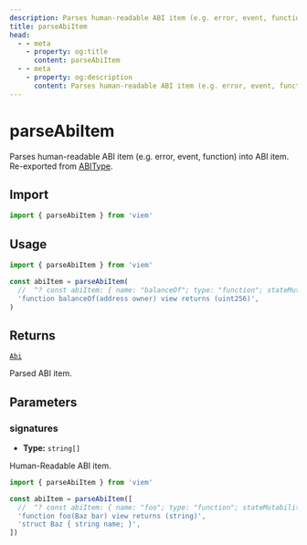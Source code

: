 ```yaml
---
description: Parses human-readable ABI item (e.g. error, event, function) into ABI item.
title: parseAbiItem
head:
  - - meta
    - property: og:title
      content: parseAbiItem
  - - meta
    - property: og:description
      content: Parses human-readable ABI item (e.g. error, event, function) into ABI item.
---
```


# parseAbiItem

Parses human-readable ABI item (e.g. error, event, function) into ABI item. Re-exported from [ABIType](https://abitype.dev/api/human.html#parseabiitem-1).

## Import

```ts
import { parseAbiItem } from 'viem'
```

## Usage

```ts
import { parseAbiItem } from 'viem'

const abiItem = parseAbiItem(
  //  ^? const abiItem: { name: "balanceOf"; type: "function"; stateMutability: "view";...
  'function balanceOf(address owner) view returns (uint256)',
)
```

## Returns

[`Abi`](/docs/glossary/types#abi)

Parsed ABI item.

## Parameters

### signatures

- **Type:** `string[]`

Human-Readable ABI item.

```ts
import { parseAbiItem } from 'viem'

const abiItem = parseAbiItem([
  //  ^? const abiItem: { name: "foo"; type: "function"; stateMutability: "view"; inputs:...
  'function foo(Baz bar) view returns (string)',
  'struct Baz { string name; }',
])
```